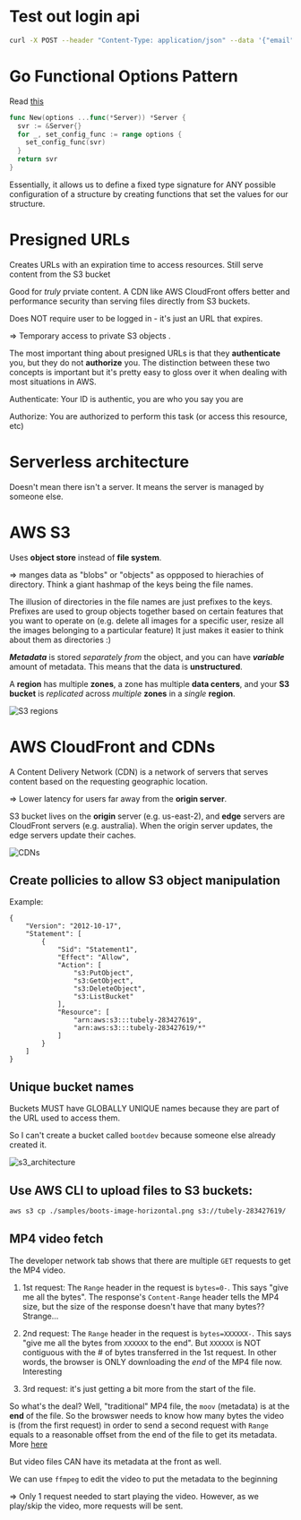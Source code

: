 # Test out login api

```bash
curl -X POST --header "Content-Type: application/json" --data '{"email": "admin@tubely.com", "password": "password"}' http://localhost:8091/api/login
```

# Go Functional Options Pattern

Read [this](https://golang.cafe/blog/golang-functional-options-pattern.html)

```Go
func New(options ...func(*Server)) *Server {
  svr := &Server{}
  for _, set_config_func := range options {
    set_config_func(svr)
  }
  return svr
}
```
Essentially, it allows us to define a fixed type signature for ANY possible configuration of a structure by creating functions that set the values for our structure.

# Presigned URLs
Creates URLs with an expiration time to access resources. Still serve content from the S3 bucket

Good for *truly* prviate content. A CDN like AWS CloudFront offers better and performance security than serving files directly from S3 buckets.

Does NOT require user to be logged in - it's just an URL that expires.

=> Temporary access to private S3 objects .

The most important thing about presigned URLs is that they **authenticate** you, but they do not **authorize** you. The distinction between these two concepts is important but it's pretty easy to gloss over it when dealing with most situations in AWS. 

Authenticate: Your ID is authentic, you are who you say you are

Authorize: You are authorized to perform this task (or access this resource, etc) 


# Serverless architecture

Doesn't mean there isn't a server. It means the server is managed by someone else.

# AWS S3

Uses **object store** instead of **file system**.

=> manges data as "blobs" or "objects" as oppposed to hierachies of directory. 
Think a giant hashmap of the keys being the file names.

The illusion of directories in the file names are just prefixes to the keys. Prefixes are used to group objects together based on certain features that you want to operate on (e.g. delete all images for a specific user, resize all the images belonging to a particular feature)
It just makes it easier to think about them as directories :) 

***Metadata*** is stored *separately from* the object, and you can have ***variable*** amount of metadata. This means that the data is **unstructured**.

A **region** has multiple **zones**, a zone has multiple **data centers**, and your **S3 bucket** is *replicated* across *multiple* **zones** in a *single* **region**.

![S3 regions](./assets/s3_regions.png)

# AWS CloudFront and CDNs
A Content Delivery Network (CDN) is a network of servers that serves content based on the requesting geographic location.

=> Lower latency for users far away from the **origin server**.

S3 bucket lives on the **origin** server (e.g. us-east-2), and **edge** servers are CloudFront servers (e.g. australia). When the origin server updates, the edge servers update their caches.

![CDNs](./assets/CDNs.png)


## Create pollicies to allow S3 object manipulation
Example:

```
{
    "Version": "2012-10-17",
    "Statement": [
        {
            "Sid": "Statement1",
            "Effect": "Allow",
            "Action": [
                "s3:PutObject",
                "s3:GetObject",
                "s3:DeleteObject",
                "s3:ListBucket"
            ],
            "Resource": [
                "arn:aws:s3:::tubely-283427619",
                "arn:aws:s3:::tubely-283427619/*"
            ]
        }
    ]
}
```


## Unique bucket names

Buckets MUST have GLOBALLY UNIQUE names because they are part of the URL used to access them.

So I can't create a bucket called `bootdev` because someone else already created it.

![s3_architecture](./assets/s3_architecture.png)

## Use AWS CLI to upload files to S3 buckets:

```bash
aws s3 cp ./samples/boots-image-horizontal.png s3://tubely-283427619/
```

## MP4 video fetch

The developer network tab shows that there are multiple `GET` requests to get the MP4 video.


1. 1st request: The `Range` header in the request is `bytes=0-`. This says "give me all the bytes". The response's `Content-Range` header tells the MP4 size, but the size of the response doesn't have that many bytes?? Strange...

2. 2nd request: The `Range` header in the request is `bytes=XXXXXX-`. This says "give me all the bytes from `XXXXXX` to the end". But `XXXXXX` is NOT contiguous with the # of bytes transferred in the 1st request. In other words, the browser is ONLY downloading the *end* of the MP4 file now. Interesting 

3. 3rd request: it's just getting a bit more from the start of the file.


So what's the deal? Well, "traditional" MP4 file, the `moov` (metadata) is at the **end** of the file. So the browswer needs to know how many bytes the video is (from the first request) in order to send a second request with `Range` equals to a reasonable offset from the end of the file to get its metadata. More [here](https://surma.dev/things/range-requests/#blobdef)

But video files CAN have its metadata at the front as well.

We can use `ffmpeg` to edit the video to put the metadata to the beginning

=> Only 1 request needed to start playing the video. However, as we play/skip the video, more requests will be sent.






